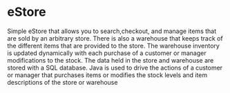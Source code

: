# eStore
Simple eStore that allows you to search,checkout, and manage items that are sold by an arbitrary store. There is also a warehouse that keeps track of the 
different items that are provided to the store. The warehouse inventory is updated dynamically with each purchase of a customer or manager modifications to 
the stock. The data held in the store and warehouse are stored with a SQL database. Java is used to drive the actions of a customer or manager that purchases
items or modifies the stock levels and item descriptions of the store or warehouse
